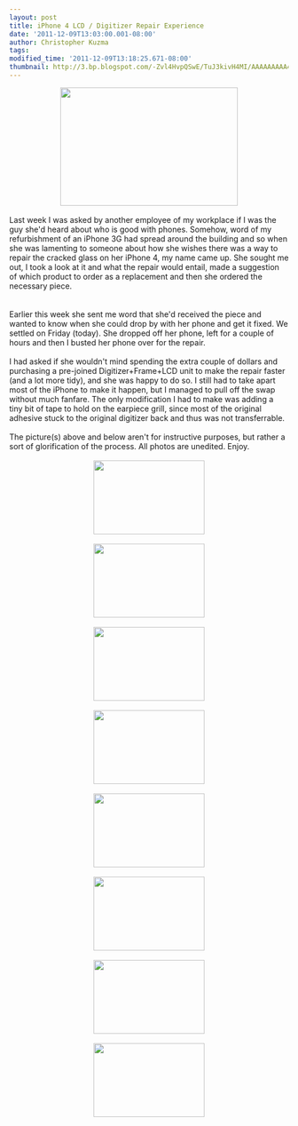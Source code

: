 ```yaml
---
layout: post
title: iPhone 4 LCD / Digitizer Repair Experience
date: '2011-12-09T13:03:00.001-08:00'
author: Christopher Kuzma
tags: 
modified_time: '2011-12-09T13:18:25.671-08:00'
thumbnail: http://3.bp.blogspot.com/-Zvl4HvpQSwE/TuJ3kivH4MI/AAAAAAAAA4o/E2wUxC0iOl4/s72-c/DSC_0114.jpg
---
```


<div class="separator" style="clear: both; text-align: center;"><a href="http://3.bp.blogspot.com/-Zvl4HvpQSwE/TuJ3kivH4MI/AAAAAAAAA4o/E2wUxC0iOl4/s1600/DSC_0114.jpg" imageanchor="1" style="margin-left: 1em; margin-right: 1em;"><img border="0" height="213" src="http://3.bp.blogspot.com/-Zvl4HvpQSwE/TuJ3kivH4MI/AAAAAAAAA4o/E2wUxC0iOl4/s320/DSC_0114.jpg" width="320" /></a></div><div class="separator" style="clear: both; text-align: center;"><br /></div>Last week I was asked by another employee of my workplace if I was the guy she'd heard about who is good with phones. Somehow, word of my refurbishment of an iPhone 3G had spread around the building and so when she was lamenting to someone about how she wishes there was a way to repair the cracked glass on her iPhone 4, my name came up. She sought me out, I took a look at it and what the repair would entail, made a suggestion of which product to order as a replacement and then she ordered the necessary piece.<br /><a name='more'></a><br /><br />Earlier this week she sent me word that she'd received the piece and wanted to know when she could drop by with her phone and get it fixed. We settled on Friday (today). She dropped off her phone, left for a couple of hours and then I busted her phone over for the repair.<br /><br />I had asked if she wouldn't mind spending the extra couple of dollars and purchasing a pre-joined Digitizer+Frame+LCD unit to make the repair faster (and a lot more tidy), and she was happy to do so. I still had to take apart most of the iPhone to make it happen, but I managed to pull off the swap without much fanfare. The only modification I had to make was adding a tiny bit of tape to hold on the earpiece grill, since most of the original adhesive stuck to the original digitizer back and thus was not transferrable.<br /><br />The picture(s) above and below aren't for instructive purposes, but rather a sort of glorification of the process. All photos are unedited. Enjoy.<br /><br /><div class="separator" style="clear: both; text-align: center;"><a href="http://2.bp.blogspot.com/-g_5SIdSVYJU/TuJ623wC_8I/AAAAAAAAA4w/gbwt62vC6M4/s1600/DSC_0108.jpg" imageanchor="1" style="margin-left: 1em; margin-right: 1em;"><img border="0" height="133" src="http://2.bp.blogspot.com/-g_5SIdSVYJU/TuJ623wC_8I/AAAAAAAAA4w/gbwt62vC6M4/s200/DSC_0108.jpg" width="200" /></a></div><br /><div class="separator" style="clear: both; text-align: center;"><a href="http://2.bp.blogspot.com/-aAU2JZOgsI8/TuJ63e33GkI/AAAAAAAAA44/-oKBel2jJd0/s1600/DSC_0109.jpg" imageanchor="1" style="margin-left: 1em; margin-right: 1em;"><img border="0" height="133" src="http://2.bp.blogspot.com/-aAU2JZOgsI8/TuJ63e33GkI/AAAAAAAAA44/-oKBel2jJd0/s200/DSC_0109.jpg" width="200" /></a></div><br /><div class="separator" style="clear: both; text-align: center;"><a href="http://4.bp.blogspot.com/-uAm4yXA5al0/TuJ63oEMOBI/AAAAAAAAA5A/RlXZ8dZlFHk/s1600/DSC_0110.jpg" imageanchor="1" style="margin-left: 1em; margin-right: 1em;"><img border="0" height="133" src="http://4.bp.blogspot.com/-uAm4yXA5al0/TuJ63oEMOBI/AAAAAAAAA5A/RlXZ8dZlFHk/s200/DSC_0110.jpg" width="200" /></a></div><br /><div class="separator" style="clear: both; text-align: center;"><a href="http://3.bp.blogspot.com/-MkezOk4hJ4o/TuJ64Ps2wkI/AAAAAAAAA5I/1lSORFRGoU8/s1600/DSC_0111.jpg" imageanchor="1" style="margin-left: 1em; margin-right: 1em;"><img border="0" height="133" src="http://3.bp.blogspot.com/-MkezOk4hJ4o/TuJ64Ps2wkI/AAAAAAAAA5I/1lSORFRGoU8/s200/DSC_0111.jpg" width="200" /></a></div><br /><div class="separator" style="clear: both; text-align: center;"><a href="http://4.bp.blogspot.com/-3cJMctdsfWE/TuJ64ecC3ZI/AAAAAAAAA5Q/zS22WRODWho/s1600/DSC_0112.jpg" imageanchor="1" style="margin-left: 1em; margin-right: 1em;"><img border="0" height="133" src="http://4.bp.blogspot.com/-3cJMctdsfWE/TuJ64ecC3ZI/AAAAAAAAA5Q/zS22WRODWho/s200/DSC_0112.jpg" width="200" /></a></div><br /><div class="separator" style="clear: both; text-align: center;"><a href="http://1.bp.blogspot.com/-OS9FJZAftxQ/TuJ641pdGQI/AAAAAAAAA5Y/K6GX2FQk3Z4/s1600/DSC_0113.jpg" imageanchor="1" style="margin-left: 1em; margin-right: 1em;"><img border="0" height="133" src="http://1.bp.blogspot.com/-OS9FJZAftxQ/TuJ641pdGQI/AAAAAAAAA5Y/K6GX2FQk3Z4/s200/DSC_0113.jpg" width="200" /></a></div><br /><div class="separator" style="clear: both; text-align: center;"><a href="http://1.bp.blogspot.com/-AVs2Gyhzg3U/TuJ65OENtkI/AAAAAAAAA5g/h8mmhi8kAqA/s1600/DSC_0115.jpg" imageanchor="1" style="margin-left: 1em; margin-right: 1em;"><img border="0" height="133" src="http://1.bp.blogspot.com/-AVs2Gyhzg3U/TuJ65OENtkI/AAAAAAAAA5g/h8mmhi8kAqA/s200/DSC_0115.jpg" width="200" /></a></div><br /><div class="separator" style="clear: both; text-align: center;"><a href="http://4.bp.blogspot.com/-HdjkWtI9Z6Y/TuJ65k7mRGI/AAAAAAAAA5o/7O-7If5PMOw/s1600/DSC_0116.jpg" imageanchor="1" style="margin-left: 1em; margin-right: 1em;"><img border="0" height="133" src="http://4.bp.blogspot.com/-HdjkWtI9Z6Y/TuJ65k7mRGI/AAAAAAAAA5o/7O-7If5PMOw/s200/DSC_0116.jpg" width="200" /></a></div><br />